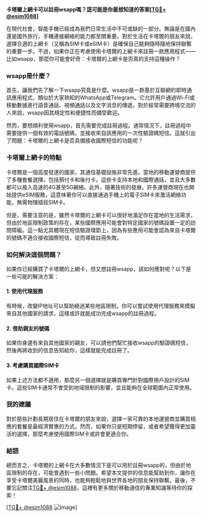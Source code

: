**卡塔爾上網卡可以註冊wsapp嗎？這可能是你最想知道的答案[[TG💪+ @esim1088](https://t.me/s/esim1088)]**

在現代社會，智能手機已經成為我們日常生活中不可或缺的一部分。無論是在國內還是國外旅行，手機連接網絡的能力都至關重要。對於生活在卡塔爾的朋友來說，選擇合適的上網卡（又稱為SIM卡或eSIM卡）是確保自己能夠隨時隨地保持聯繫的重要一步。不過，如果你正在考慮使用卡塔爾的上網卡來註冊一款應用程式——比如wsapp，那麼你可能會好奇：卡塔爾的上網卡是否真的支持這種操作？

### wsapp是什麼？
首先，讓我們先了解一下wsapp究竟是什麼。wsapp是一款基於互聯網的即時通訊應用程式，類似於大家熟知的WhatsApp或Telegram。它允許用戶通過Wi-Fi或移動數據進行語音通話、視頻通話以及文字消息的傳遞。對於經常需要跨境交流的人來說，wsapp因其穩定性和便捷性而備受歡迎。

然而，要想順利使用wsapp，首先需要完成註冊過程。通常情況下，註冊過程中需要提供一個有效的電話號碼，並接收來自該應用的一次性驗證碼短信。這就引出了問題：卡塔爾的上網卡是否具備接收國際短信的功能呢？

### 卡塔爾上網卡的特點
卡塔爾是一個高度發達的國家，其通信基礎設施非常先進。當地的移動運營商提供了多種套餐選擇，包括預付卡和後付卡。這些卡支持本地和國際通話，並且大多數都可以接入高速的4G甚至5G網絡。此外，隨著技術的發展，許多運營商現在也開始提供eSIM服務，這意味著你可以直接通過手機上的電子SIM卡來激活網絡功能，無需物理插拔SIM卡。

但是，需要注意的是，雖然卡塔爾的上網卡可以很好地滿足你在當地的生活需求，但由於地區限制政策的存在，某些國際應用可能會對特定國家的號碼設置一定的訪問障礙。這一點尤其體現在短信驗證環節上，因為有些應用可能會認為來自卡塔爾的號碼不適合接收國際短信，從而導致註冊失敗。

### 如何解決這個問題？
如果你已經購買了卡塔爾的上網卡，但又想註冊wsapp，該如何應對呢？以下是一些可能的解決方案：

#### 1. 使用代理服務
有時候，改變IP地址可以幫助繞過某些地區限制。你可以嘗試使用代理服務來模擬來自其他國家的請求，這樣或許就能成功完成wsapp的註冊過程。

#### 2. 借助親友的號碼
如果你身邊有來自其他國家的親友，可以請他們幫忙接收wsapp的驗證碼短信，然後再將收到的信息告知給你，這樣就能完成註冊了。

#### 3. 考慮購買國際SIM卡
如果上述方法都不適用，那麼另一個選擇就是購買專門針對國際用戶設計的SIM卡。這些SIM卡通常不會受到地域限制的影響，並且能夠在全球範圍內正常使用。

### 我的建議
對於那些計劃長期居住在卡塔爾的朋友來說，選擇一家可靠的本地運營商並購買相應的套餐是最經濟實惠的方式。然而，如果你只是短期停留，或者希望獲得更加靈活的選擇，那麼考慮使用國際SIM卡或許會更適合你。

### 結語
總而言之，卡塔爾的上網卡在大多數情況下是可以用於註冊wsapp的，但由於地區限制的存在，可能會遇到一些小問題。希望本文提供的信息能幫助到你，讓你在享受卡塔爾美麗風景的同時，也能夠輕鬆地與世界各地的朋友保持聯繫。最後，不要忘記關注[TG💪+ @esim1088](https://t.me/s/esim1088)，這裡有更多關於移動通信的專業知識等待你的探索！

[[TG💪+ @esim1088](https://t.me/s/esim1088) ![Image](https://i.postimg.cc/4NQfJmqS/Snipaste-2025-05-13-00-14-12.png)]